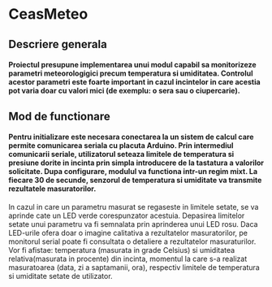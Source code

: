 # CeasMeteo
## Descriere generala
#### Proiectul presupune implementarea unui modul capabil sa monitorizeze parametri meteorologigici precum temperatura si umiditatea. Controlul acestor parametri este foarte important in cazul incintelor in care acestia pot varia doar cu valori mici (de exemplu: o sera sau o ciupercarie).
## Mod de functionare
#### Pentru initializare este necesara conectarea la un sistem de calcul care permite comunicarea seriala cu placuta Arduino. Prin intermediul comunicarii seriale, utilizatorul seteaza limitele de temperatura si presiune dorite in incinta prin simpla introducere de la tastatura a valorilor solicitate. Dupa configurare, modulul va functiona intr-un regim mixt. La fiecare 30 de secunde, senzorul de temperatura si umiditate va transmite rezultatele masuratorilor.

In cazul in care un parametru masurat se regaseste in limitele setate, se va aprinde cate un LED verde corespunzator acestuia. Depasirea limitelor setate unui parametru va fi semnalata prin aprinderea unui LED rosu. Daca LED-urile ofera doar o imagine calitativa a rezultatelor masuratorilor, pe monitorul serial poate fi consultata o detaliere a rezultatelor masuraturilor. Vor fi afistae: temperatura (masurata in grade Celsius) si umiditatea relativa(masurata in procente) din incinta, momentul la care s-a realizat masuratoarea (data, zi a saptamanii, ora), respectiv limitele de temperatura si umiditate setate de utilizator. 
